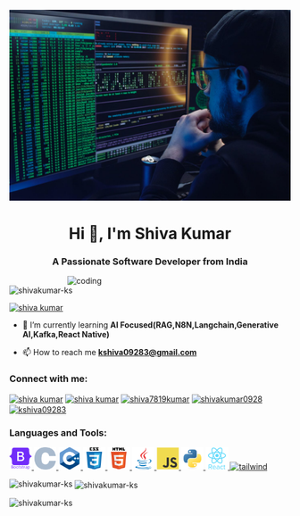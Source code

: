 ![logo](https://github.com/SHIVAKUMAR-KS/SHIVAKUMAR-KS/blob/main/CodingPic.png)

<h1 align="center">Hi 👋, I'm Shiva Kumar</h1>

<h3 align="center">A Passionate Software Developer from India</h3>

<img align="right" alt="coding" width="400" src="https://user-images.githubusercontent.com/55389276/140866485-8fb1c876-9a8f-4d6a-98dc-08c4981eaf70.gif">

<p align="left"> <img src="https://komarev.com/ghpvc/?username=shivakumar-ks&label=Profile%20views&color=0e75b6&style=flat" alt="shivakumar-ks" /> </p>

<p align="left"> <a href="https://twitter.com/shiva kumar" target="blank"><img src="https://img.shields.io/twitter/follow/shiva kumar?logo=twitter&style=for-the-badge" alt="shiva kumar" /></a> </p>

- 🌱 I’m currently learning **AI Focused(RAG,N8N,Langchain,Generative AI,Kafka,React Native)**

- 📫 How to reach me **kshiva09283@gmail.com**

<h3 align="left">Connect with me:</h3>
<p align="left">
<a href="https://twitter.com/shiva kumar" target="blank"><img align="center" src="https://raw.githubusercontent.com/rahuldkjain/github-profile-readme-generator/master/src/images/icons/Social/twitter.svg" alt="shiva kumar" height="30" width="40" /></a>
<a href="https://linkedin.com/in/shiva kumar" target="blank"><img align="center" src="https://raw.githubusercontent.com/rahuldkjain/github-profile-readme-generator/master/src/images/icons/Social/linked-in-alt.svg" alt="shiva kumar" height="30" width="40" /></a>
<a href="https://instagram.com/shiva7819kumar" target="blank"><img align="center" src="https://raw.githubusercontent.com/rahuldkjain/github-profile-readme-generator/master/src/images/icons/Social/instagram.svg" alt="shiva7819kumar" height="30" width="40" /></a>
<a href="https://www.codechef.com/users/shivakumar0928" target="blank"><img align="center" src="https://cdn.jsdelivr.net/npm/simple-icons@3.1.0/icons/codechef.svg" alt="shivakumar0928" height="30" width="40" /></a>
<a href="https://www.leetcode.com/kshiva09283" target="blank"><img align="center" src="https://raw.githubusercontent.com/rahuldkjain/github-profile-readme-generator/master/src/images/icons/Social/leet-code.svg" alt="kshiva09283" height="30" width="40" /></a>
</p>

<h3 align="left">Languages and Tools:</h3>
<p align="left"> <a href="https://getbootstrap.com" target="_blank" rel="noreferrer"> <img src="https://raw.githubusercontent.com/devicons/devicon/master/icons/bootstrap/bootstrap-plain-wordmark.svg" alt="bootstrap" width="40" height="40"/> </a> <a href="https://www.cprogramming.com/" target="_blank" rel="noreferrer"> <img src="https://raw.githubusercontent.com/devicons/devicon/master/icons/c/c-original.svg" alt="c" width="40" height="40"/> </a> <a href="https://www.w3schools.com/cpp/" target="_blank" rel="noreferrer"> <img src="https://raw.githubusercontent.com/devicons/devicon/master/icons/cplusplus/cplusplus-original.svg" alt="cplusplus" width="40" height="40"/> </a> <a href="https://www.w3schools.com/css/" target="_blank" rel="noreferrer"> <img src="https://raw.githubusercontent.com/devicons/devicon/master/icons/css3/css3-original-wordmark.svg" alt="css3" width="40" height="40"/> </a> <a href="https://www.w3.org/html/" target="_blank" rel="noreferrer"> <img src="https://raw.githubusercontent.com/devicons/devicon/master/icons/html5/html5-original-wordmark.svg" alt="html5" width="40" height="40"/> </a> <a href="https://www.java.com" target="_blank" rel="noreferrer"> <img src="https://raw.githubusercontent.com/devicons/devicon/master/icons/java/java-original.svg" alt="java" width="40" height="40"/> </a> <a href="https://developer.mozilla.org/en-US/docs/Web/JavaScript" target="_blank" rel="noreferrer"> <img src="https://raw.githubusercontent.com/devicons/devicon/master/icons/javascript/javascript-original.svg" alt="javascript" width="40" height="40"/> </a> <a href="https://www.python.org" target="_blank" rel="noreferrer"> <img src="https://raw.githubusercontent.com/devicons/devicon/master/icons/python/python-original.svg" alt="python" width="40" height="40"/> </a> <a href="https://reactjs.org/" target="_blank" rel="noreferrer"> <img src="https://raw.githubusercontent.com/devicons/devicon/master/icons/react/react-original-wordmark.svg" alt="react" width="40" height="40"/> </a> <a href="https://tailwindcss.com/" target="_blank" rel="noreferrer"> <img src="https://www.vectorlogo.zone/logos/tailwindcss/tailwindcss-icon.svg" alt="tailwind" width="40" height="40"/> </a> </p>


<p><img align="left" src="https://github-readme-stats.vercel.app/api/top-langs?username=shivakumar-ks&show_icons=true&locale=en&layout=compact" alt="shivakumar-ks" /></p>

<p>&nbsp;<img align="center" src="https://github-readme-stats.vercel.app/api?username=shivakumar-ks&show_icons=true&locale=en" alt="shivakumar-ks" /></p>

<p><img align="center" src="https://github-readme-streak-stats.herokuapp.com/?user=shivakumar-ks&" alt="shivakumar-ks" /></p>
